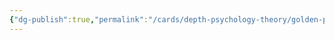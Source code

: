 ```yaml
---
{"dg-publish":true,"permalink":"/cards/depth-psychology-theory/golden-pair/","created":"2023-01-20T11:36:32.921+01:00","updated":"2023-04-18T14:10:52.308+02:00"}
---
```


